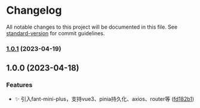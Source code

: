 # Changelog

All notable changes to this project will be documented in this file. See [standard-version](https://github.com/conventional-changelog/standard-version) for commit guidelines.

### [1.0.1](https://gitee.com/fant-mini/uniapp-vue3-fant-ts/compare/v1.0.0...v1.0.1) (2023-04-19)

## 1.0.0 (2023-04-18)


### Features

* ✨ 引入fant-mini-plus，支持vue3、pinia持久化、axios、router等 ([fd182b1](https://gitee.com/fant-mini/uniapp-vue3-fant-ts/commit/fd182b1433ec95c7b491036bd1ac0a700a81715f))

